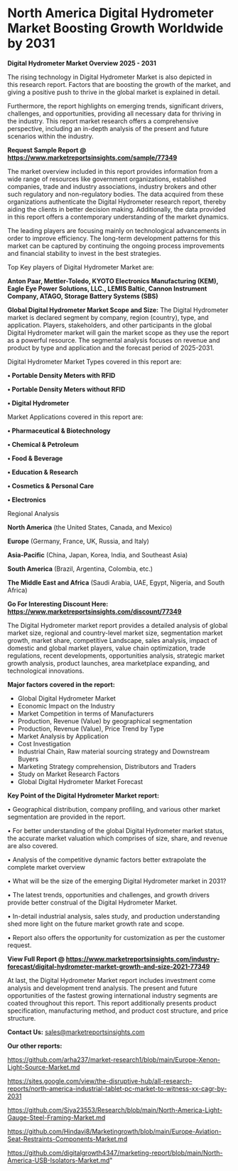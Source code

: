 # North America Digital Hydrometer Market Boosting Growth Worldwide by 2031

<Strong> Digital Hydrometer Market Overview 2025 - 2031</strong>

The rising technology in Digital Hydrometer Market is also depicted in this research report. Factors that are boosting the growth of the market, and giving a positive push to thrive in the global market is explained in detail.

Furthermore, the report highlights on emerging trends, significant drivers, challenges, and opportunities, providing all necessary data for thriving in the industry. This report market research offers a comprehensive perspective, including an in-depth analysis of the present and future scenarios within the industry.

<strong>Request Sample Report @ <a href=https://www.marketreportsinsights.com/sample/77349>https://www.marketreportsinsights.com/sample/77349</a></strong>

The market overview included in this report provides information from a wide range of resources like government organizations, established companies, trade and industry associations, industry brokers and other such regulatory and non-regulatory bodies. The data acquired from these organizations authenticate the Digital Hydrometer research report, thereby aiding the clients in better decision making. Additionally, the data provided in this report offers a contemporary understanding of the market dynamics.

The leading players are focusing mainly on technological advancements in order to improve efficiency. The long-term development patterns for this market can be captured by continuing the ongoing process improvements and financial stability to invest in the best strategies.

Top Key players of Digital Hydrometer Market are:

<strong>Anton Paar, Mettler-Toledo, KYOTO Electronics Manufacturing (KEM), Eagle Eye Power Solutions, LLC., LEMIS Baltic, Cannon Instrument Company, ATAGO, Storage Battery Systems (SBS)</strong>

<strong><b>Global Digital Hydrometer Market Scope and Size:</b></strong>
The Digital Hydrometer market is declared segment by company, region (country), type, and application. Players, stakeholders, and other participants in the global Digital Hydrometer market will gain the market scope as they use the report as a powerful resource. The segmental analysis focuses on revenue and product by type and application and the forecast period of 2025-2031.

Digital Hydrometer Market Types covered in this report are:

<strong>• Portable Density Meters with RFID

• Portable Density Meters without RFID

• Digital Hydrometer</strong>

Market Applications covered in this report are:

<strong>• Pharmaceutical & Biotechnology

• Chemical & Petroleum

• Food & Beverage

• Education & Research

• Cosmetics & Personal Care

• Electronics</strong> 

Regional Analysis

<strong>North America</strong> (the United States, Canada, and Mexico)

<strong>Europe</strong> (Germany, France, UK, Russia, and Italy)

<strong>Asia-Pacific</strong> (China, Japan, Korea, India, and Southeast Asia)

<strong>South America</strong> (Brazil, Argentina, Colombia, etc.)

<strong>The Middle East and Africa</strong> (Saudi Arabia, UAE, Egypt, Nigeria, and South Africa)

<strong>Go For Interesting Discount Here: <a href=https://www.marketreportsinsights.com/discount/77349>https://www.marketreportsinsights.com/discount/77349</a></strong>

The Digital Hydrometer market report provides a detailed analysis of global market size, regional and country-level market size, segmentation market growth, market share, competitive Landscape, sales analysis, impact of domestic and global market players, value chain optimization, trade regulations, recent developments, opportunities analysis, strategic market growth analysis, product launches, area marketplace expanding, and technological innovations.

<strong><b>Major factors covered in the report:</b></strong>
<ul>
  <li>Global Digital Hydrometer Market </li>
  <li>Economic Impact on the Industry</li>
  <li>Market Competition in terms of Manufacturers</li>
  <li>Production, Revenue (Value) by geographical segmentation</li>
  <li>Production, Revenue (Value), Price Trend by Type</li>
  <li>Market Analysis by Application</li>
  <li>Cost Investigation</li>
  <li>Industrial Chain, Raw material sourcing strategy and Downstream Buyers</li>
  <li>Marketing Strategy comprehension, Distributors and Traders</li>
  <li>Study on Market Research Factors</li>
  <li>Global Digital Hydrometer Market Forecast</li>
</ul>

<strong><b>Key Point of the Digital Hydrometer Market report:</b></strong>

• Geographical distribution, company profiling, and various other market segmentation are provided in the report.

• For better understanding of the global Digital Hydrometer market status, the accurate market valuation which comprises of size, share, and revenue are also covered.

• Analysis of the competitive dynamic factors better extrapolate the complete market overview

• What will be the size of the emerging Digital Hydrometer market in 2031?

• The latest trends, opportunities and challenges, and growth drivers provide better construal of the Digital Hydrometer Market.

• In-detail industrial analysis, sales study, and production understanding shed more light on the future market growth rate and scope.

• Report also offers the opportunity for customization as per the customer request.

<strong><b>View Full Report @ <a href=https://www.marketreportsinsights.com/industry-forecast/digital-hydrometer-market-growth-and-size-2021-77349>https://www.marketreportsinsights.com/industry-forecast/digital-hydrometer-market-growth-and-size-2021-77349</a></b></strong>


At last, the Digital Hydrometer Market report includes investment come analysis and development trend analysis. The present and future opportunities of the fastest growing international industry segments are coated throughout this report. This report additionally presents product specification, manufacturing method, and product cost structure, and price structure.

<strong>Contact Us:</strong>
sales@marketreportsinsights.com

<strong>Our other reports:</strong>

<a href=https://github.com/arha237/market-research1/blob/main/Europe-Xenon-Light-Source-Market.md>https://github.com/arha237/market-research1/blob/main/Europe-Xenon-Light-Source-Market.md</a>

<a href=https://sites.google.com/view/the-disruptive-hub/all-research-reports/north-america-industrial-tablet-pc-market-to-witness-xx-cagr-by-2031>https://sites.google.com/view/the-disruptive-hub/all-research-reports/north-america-industrial-tablet-pc-market-to-witness-xx-cagr-by-2031</a>

<a href=https://github.com/Siya23553/Research/blob/main/North-America-Light-Gauge-Steel-Framing-Market.md>https://github.com/Siya23553/Research/blob/main/North-America-Light-Gauge-Steel-Framing-Market.md</a>

<a href=https://github.com/Hindavi8/Marketingrowth/blob/main/Europe-Aviation-Seat-Restraints-Components-Market.md>https://github.com/Hindavi8/Marketingrowth/blob/main/Europe-Aviation-Seat-Restraints-Components-Market.md</a>

<a href=https://github.com/digitalgrowth4347/marketing-report/blob/main/North-America-USB-Isolators-Market.md>https://github.com/digitalgrowth4347/marketing-report/blob/main/North-America-USB-Isolators-Market.md</a>"
